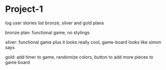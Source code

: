 # Project-1

log user stories
list bronze, silver and gold plans

bronze plan: functional game, no stylings

silver: functional game plus it looks really cool, game-board looks like simon says

gold: add timer to game, randomize colors, button to add more pieces to game board
